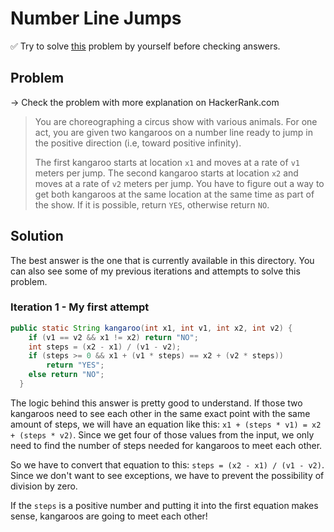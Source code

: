 # Number Line Jumps

✅ Try to solve [this](https://www.hackerrank.com/challenges/kangaroo/problem) problem by yourself before checking answers.

## Problem

-> Check the problem with more explanation on HackerRank.com

> You are choreographing a circus show with various animals. For one act, you are given two kangaroos on a number line ready to jump in the positive direction (i.e, toward positive infinity).
>
> The first kangaroo starts at location `x1` and moves at a rate of `v1` meters per jump. The second kangaroo starts at location `x2` and moves at a rate of `v2` meters per jump. You have to figure out a way to get both kangaroos at the same location at the same time as part of the show. If it is possible, return `YES`, otherwise return `NO`.

## Solution

The best answer is the one that is currently available in this directory. You can also see some of my previous iterations and attempts to solve this problem.

### Iteration 1 - My first attempt

```java
public static String kangaroo(int x1, int v1, int x2, int v2) {
    if (v1 == v2 && x1 != x2) return "NO";
    int steps = (x2 - x1) / (v1 - v2);
    if (steps >= 0 && x1 + (v1 * steps) == x2 + (v2 * steps))
        return "YES";
    else return "NO";
  }
```

The logic behind this answer is pretty good to understand. If those two kangaroos need to see each other in the same exact point with the same amount of steps, we will have an equation like this: `x1 + (steps * v1) = x2 + (steps * v2)`. Since we get four of those values from the input, we only need to find the number of steps needed for kangaroos to meet each other.

So we have to convert that equation to this: `steps = (x2 - x1) / (v1 - v2)`. Since we don't want to see exceptions, we have to prevent the possibility of division by zero.

If the `steps` is a positive number and putting it into the first equation makes sense, kangaroos are going to meet each other!
